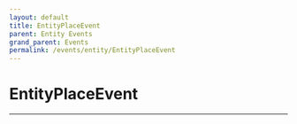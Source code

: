 ```yaml
---
layout: default
title: EntityPlaceEvent
parent: Entity Events
grand_parent: Events
permalink: /events/entity/EntityPlaceEvent
---
```


# EntityPlaceEvent

---
